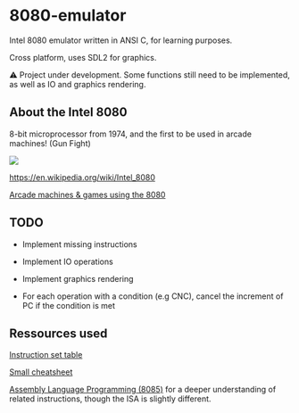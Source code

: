 # 8080-emulator
Intel 8080 emulator written in ANSI C, for learning purposes.

Cross platform, uses SDL2 for graphics.


⚠️ Project under development. Some functions still need to be implemented, as well as IO and graphics rendering.


## About the Intel 8080

8-bit microprocessor from 1974, and the first to be used in arcade machines! (Gun Fight)

![](https://upload.wikimedia.org/wikipedia/commons/thumb/a/ac/Intel_8080_open-closed.jpg/1280px-Intel_8080_open-closed.jpg)

https://en.wikipedia.org/wiki/Intel_8080

[Arcade machines & games using the 8080](https://www.system16.com/list.php?type=h&search=8080)


## TODO

- Implement missing instructions
- Implement IO operations
- Implement graphics rendering

- For each operation with a condition (e.g CNC), cancel the increment of PC if the condition is met

## Ressources used

[Instruction set table](https://pastraiser.com/cpu/i8080/i8080_opcodes.html)

[Small cheatsheet](http://dunfield.classiccmp.org/r/8080.txt)

[Assembly Language Programming (8085)](https://pravin-hub-rgb.github.io/BCA/resources/sem4/micro_tbc402/unit4/index.html) for a deeper understanding of related instructions, though the ISA is slightly different.

